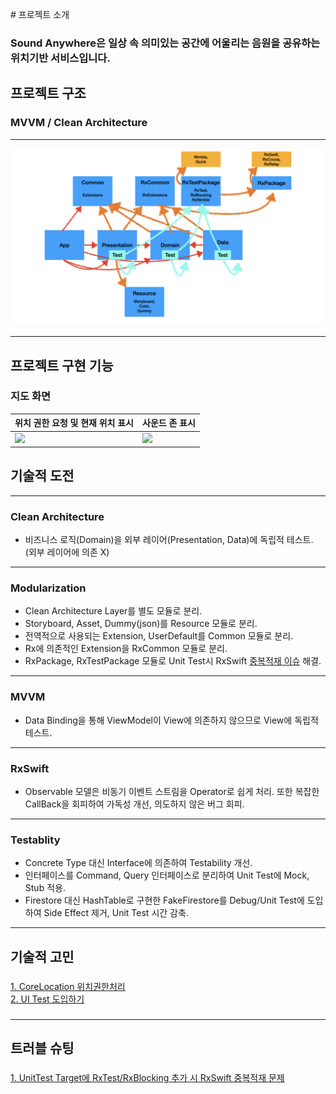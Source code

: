 # 프로젝트 소개
### Sound Anywhere은 일상 속 의미있는 공간에 어울리는 음원을 공유하는 위치기반 서비스입니다.

## 프로젝트 구조
### **MVVM** / **Clean Architecture**
* * *
![](./ScreenShots/001.jpeg)
* * *


## 프로젝트 구현 기능
### 지도 화면

| 위치 권한 요청 및 현재 위치 표시    | 사운드 존 표시 |
| --------------------------- | --------------------------- |
| ![](./ScreenShots/001.gif)  | ![](./ScreenShots/002.gif) |

## 기술적 도전

---

### Clean Architecture
- 비즈니스 로직(Domain)을 외부 레이어(Presentation, Data)에 독립적 테스트. (외부 레이어에 의존 X)

---

### Modularization
- Clean Architecture Layer를 별도 모듈로 분리.
- Storyboard, Asset, Dummy(json)를 Resource 모듈로 분리.
- 전역적으로 사용되는 Extension, UserDefault를 Common 모듈로 분리.
- Rx에 의존적인 Extension을 RxCommon 모듈로 분리.
- RxPackage, RxTestPackage 모듈로 Unit Test시 RxSwift [중복적재 이슈](./Trouble-Shooting/001.md) 해결. 

---

### MVVM
- Data Binding을 통해 ViewModel이 View에 의존하지 않으므로 View에 독립적 테스트.

---

### RxSwift
- Observable 모델은 비동기 이벤트 스트림을 Operator로 쉽게 처리. 또한 복잡한 CallBack을 회피하여 가독성 개선,
의도하지 않은 버그 회피.

---

### Testablity
- Concrete Type 대신 Interface에 의존하여 Testability 개선.
- 인터페이스를 Command, Query 인터페이스로 분리하여 Unit Test에 Mock, Stub 적용.
- Firestore 대신 HashTable로 구현한 FakeFirestore를 Debug/Unit Test에 도입하여 Side Effect 제거, 
Unit Test 시간 감축.

---

## 기술적 고민
###
[1. CoreLocation 위치권한처리](./Technical-Difficulties/001.md)
<br/>
[2. UI Test 도입하기](./Technical-Difficulties/004.md)
<br/>
###

---

## 트러블 슈팅

### 
[1. UnitTest Target에 RxTest/RxBlocking 추가 시 RxSwift 중복적재 문제](./Trouble-Shooting/001.md)
<br/>
### 
